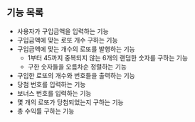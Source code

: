 ## 기능 목록

- 사용자가 구입금액을 입력하는 기능
- 구입금액에 맞는 로또 개수 구하는 기능
- 구입금액에 맞는 개수의 로또를 발행하는 기능
  - 1부터 45까지 중복되지 않는 6개의 랜덤한 숫자를 구하는 기능
  - 구한 숫자들을 오름차순 정렬하는 기능
- 구입한 로또의 개수와 번호들을 출력하는 기능
- 당첨 번호를 입력하는 기능
- 보너스 번호를 입력하는 기능
- 몇 개의 로또가 당첨되었는지 구하는 기능
- 총 수익률 구하는 기능